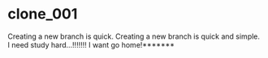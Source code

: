 # clone_001
Creating a new branch is quick.
Creating a new branch is quick and simple.
I need study hard...!!!!!!!
I want go home!*******
